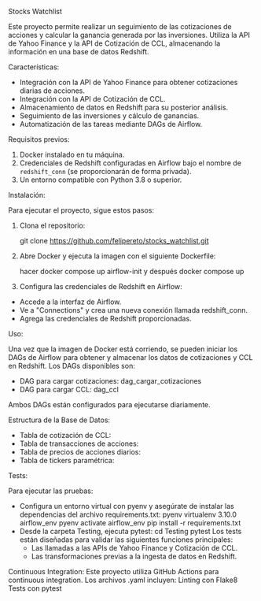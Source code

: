 Stocks Watchlist

Este proyecto permite realizar un seguimiento de las cotizaciones de acciones y calcular la ganancia generada por las inversiones. Utiliza la API de Yahoo Finance y la API de Cotización de CCL, almacenando la información en una base de datos Redshift.


Características:

- Integración con la API de Yahoo Finance para obtener cotizaciones diarias de acciones.
- Integración con la API de Cotización de CCL.
- Almacenamiento de datos en Redshift para su posterior análisis.
- Seguimiento de las inversiones y cálculo de ganancias.
- Automatización de las tareas mediante DAGs de Airflow.


Requisitos previos:

1. Docker instalado en tu máquina.
2. Credenciales de Redshift configuradas en Airflow bajo el nombre de `redshift_conn` (se proporcionarán de forma privada).
3. Un entorno compatible con Python 3.8 o superior.


Instalación:

Para ejecutar el proyecto, sigue estos pasos:

1. Clona el repositorio:

    git clone https://github.com/felipereto/stocks_watchlist.git

2. Abre Docker y ejecuta la imagen con el siguiente Dockerfile:

	hacer docker compose up airflow-init y después docker compose up

3. Configura las credenciales de Redshift en Airflow:

- Accede a la interfaz de Airflow.
- Ve a "Connections" y crea una nueva conexión llamada redshift_conn.
- Agrega las credenciales de Redshift proporcionadas.


Uso:

Una vez que la imagen de Docker está corriendo, se pueden iniciar los DAGs de Airflow para obtener y almacenar los datos de cotizaciones y CCL en Redshift. Los DAGs disponibles son:

- DAG para cargar cotizaciones: dag_cargar_cotizaciones
- DAG para cargar CCL: dag_ccl

Ambos DAGs están configurados para ejecutarse diariamente.


Estructura de la Base de Datos:

- Tabla de cotización de CCL:
- Tabla de transacciones de acciones:
- Tabla de precios de acciones diarios:
- Tabla de tickers paramétrica:


Tests:

Para ejecutar las pruebas:
- Configura un entorno virtual con pyenv y asegúrate de instalar las dependencias del archivo requirements.txt:
    pyenv virtualenv 3.10.0 airflow_env
    pyenv activate airflow_env
    pip install -r requirements.txt
- Desde la carpeta Testing, ejecuta pytest:
    cd Testing
    pytest
Los tests están diseñadas para validar las siguientes funciones principales:
    - Las llamadas a las APIs de Yahoo Finance y Cotización de CCL.
    - Las transformaciones previas a la ingesta de datos en Redshift.


Continuous Integration:
Este proyecto utiliza GitHub Actions para continuous integration. Los archivos .yaml incluyen:
    Linting con Flake8
    Tests con pytest
